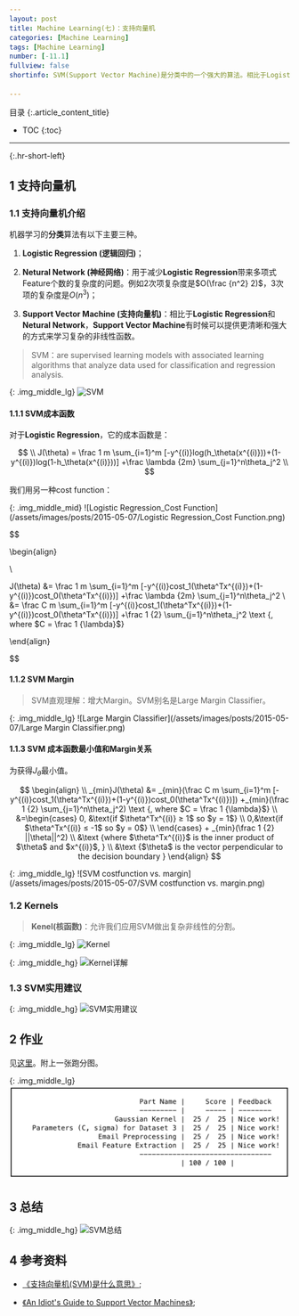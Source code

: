 ```yaml
---
layout: post
title: Machine Learning(七)：支持向量机
categories: [Machine Learning]
tags: [Machine Learning]
number: [-11.1]
fullview: false
shortinfo: SVM(Support Vector Machine)是分类中的一个强大的算法。相比于Logistic Regression和Netural Network，Support Vector Machine有时候可以提供更清晰和强大的方式来学习复杂的非线性函数。

---
```

目录
{:.article_content_title}


* TOC
{:toc}

---
{:.hr-short-left}

## 1 支持向量机 ##

### 1.1 支持向量机介绍 ###

机器学习的**分类**算法有以下主要三种。

1. **Logistic Regression (逻辑回归)**；

2. **Netural Network (神经网络)**：用于减少**Logistic Regression**带来多项式Feature个数的复杂度的问题。例如2次项复杂度是$O(\frac {n^2} 2)$，3次项的复杂度是$O({n^3})$；

3. **Support Vector Machine (支持向量机)**：相比于**Logistic Regression**和**Netural Network**，**Support Vector Machine**有时候可以提供更清晰和强大的方式来学习复杂的非线性函数。

> SVM：are supervised learning models with associated learning algorithms that analyze data used for classification and regression analysis.

{: .img_middle_lg}
![SVM](/assets/images/posts/2015-05-07/SVM.png)


#### 1.1.1 SVM成本函数 ####

对于**Logistic Regression**，它的成本函数是：

$$
\\
J(\theta) = \frac 1 m  \sum_{i=1}^m [-y^{(i)}log(h_\theta(x^{(i)}))+(1-y^{(i)})log(1-h_\theta(x^{(i)}))] +\frac \lambda {2m} \sum_{j=1}^n\theta_j^2
\\
$$

我们用另一种cost function：

{: .img_middle_mid}
![Logistic Regression_Cost Function](/assets/images/posts/2015-05-07/Logistic Regression_Cost Function.png)

$$

\begin{align}

\\

J(\theta) &= \frac 1 m  \sum_{i=1}^m [-y^{(i)}cost_1(\theta^Tx^{(i)})+(1-y^{(i)})cost_0(\theta^Tx^{(i)})] +\frac \lambda {2m} \sum_{j=1}^n\theta_j^2
\\
&= \frac C m \sum_{i=1}^m [-y^{(i)}cost_1(\theta^Tx^{(i)})+(1-y^{(i)})cost_0(\theta^Tx^{(i)})] +\frac 1 {2} \sum_{j=1}^n\theta_j^2 \text {, where $C = \frac 1 {\lambda}$}

\end{align}

$$



#### 1.1.2 SVM Margin ####

> SVM直观理解：增大Margin。SVM别名是Large Margin Classifier。

{: .img_middle_lg}
![Large Margin Classifier](/assets/images/posts/2015-05-07/Large Margin Classifier.png)

#### 1.1.3 SVM 成本函数最小值和Margin关系 ####

为获得$J_{\theta}$最小值。

$$
\begin{align}
\\
_{min}J(\theta) &= _{min}(\frac C m \sum_{i=1}^m [-y^{(i)}cost_1(\theta^Tx^{(i)})+(1-y^{(i)})cost_0(\theta^Tx^{(i)})]) +_{min}(\frac 1 {2} \sum_{j=1}^n\theta_j^2) \text {, where $C = \frac 1 {\lambda}$}
\\
&=\begin{cases}
0, &\text{if $\theta^Tx^{(i)} ≥ 1$  so $y = 1$} \\
0,&\text{if $\theta^Tx^{(i)} ≤ -1$ so $y = 0$} \\ 
\end{cases} + _{min}(\frac 1 {2} ||\theta||^2)  
\\
&\text {where $\theta^Tx^{(i)}$ is the inner product of $\theta$ and $x^{(i)}$, }
\\
&\text {$\theta$ is the vector perpendicular to the decision boundary }
\end{align}
$$

{: .img_middle_lg}
![SVM costfunction vs. margin](/assets/images/posts/2015-05-07/SVM costfunction vs. margin.png)

### 1.2 Kernels ###

> **Kenel(核函数)**：允许我们应用SVM做出复杂非线性的分割。

{: .img_middle_lg}
![Kernel](/assets/images/posts/2015-05-07/Kernel.png)


{: .img_middle_hg}
![Kernel详解](/assets/images/posts/2015-05-07/Kernel详解.png)

### 1.3 SVM实用建议 ###

{: .img_middle_hg}
![SVM实用建议](/assets/images/posts/2015-05-07/SVM实用建议.png)





## 2 作业 ##

见[这里](https://github.com/shunmian/-11-Machine-Learning)。附上一张跑分图。

{: .img_middle_lg}
![assignment6](/assets/images/posts/2015-05-07/assignment6.png)


## 3 总结 ##

{: .img_middle_hg}
![SVM总结](/assets/images/posts/2015-05-07/SVM总结.png)

## 4 参考资料 ##
- [《支持向量机(SVM)是什么意思》](https://www.zhihu.com/question/21094489);

- [《An Idiot's Guide to Support Vector Machines》](http://web.mit.edu/6.034/wwwbob/svm-notes-long-08.pdf);




